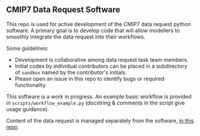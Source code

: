 ## CMIP7 Data Request Software

This repo is used for active development of the CMIP7 data request python software.
A primary goal is to develop code that will allow modellers to smoothly integrate the data request into their workflows.

Some guidelines:

- Development is collaborative among data request task team members.
- Initial codes by individual contributors can be placed in a subdirectory of `sandbox` named by the contributor's initials.
- Please open an issue in this repo to identify bugs or required functionality

This software is a work in progress.
An example basic workflow is provided in `scripts/workflow_example.py` (docstring & comments in the script give usage guidance).

Content of the data request is managed separately from the software, [in this repo](https://github.com/CMIP-Data-Request/CMIP7_DReq_Content).
